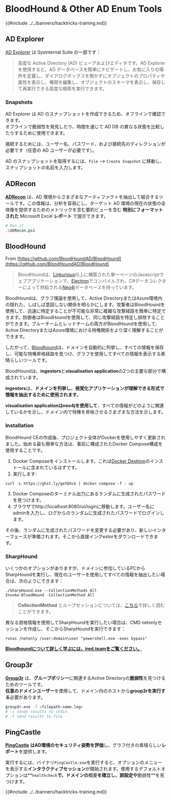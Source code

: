 # BloodHound & Other AD Enum Tools

{{#include ../../banners/hacktricks-training.md}}

## AD Explorer

[AD Explorer](https://docs.microsoft.com/en-us/sysinternals/downloads/adexplorer) は Sysinternal Suite の一部です：

> 高度な Active Directory (AD) ビューアおよびエディタです。AD Explorer を使用すると、AD データベースを簡単にナビゲートし、お気に入りの場所を定義し、ダイアログボックスを開かずにオブジェクトのプロパティや属性を表示し、権限を編集し、オブジェクトのスキーマを表示し、保存して再実行できる高度な検索を実行できます。

### Snapshots

AD Explorer は AD のスナップショットを作成できるため、オフラインで確認できます。\
オフラインで脆弱性を発見したり、時間を通じて AD DB の異なる状態を比較したりするために使用できます。

接続するためには、ユーザー名、パスワード、および接続先のディレクションが必要です（任意の AD ユーザーが必要です）。

AD のスナップショットを取得するには、`File` --> `Create Snapshot` に移動し、スナップショットの名前を入力します。

## ADRecon

[**ADRecon**](https://github.com/adrecon/ADRecon) は、AD 環境からさまざまなアーティファクトを抽出して結合するツールです。この情報は、分析を容易にし、ターゲット AD 環境の現在の状態の全体像を提供するためのメトリックを含む要約ビューを含む **特別にフォーマットされた** Microsoft Excel **レポート** で提示できます。
```bash
# Run it
.\ADRecon.ps1
```
## BloodHound

From [https://github.com/BloodHoundAD/BloodHound](https://github.com/BloodHoundAD/BloodHound)

> BloodHoundは、[Linkurious](http://linkurio.us/)の上に構築された単一ページのJavascriptウェブアプリケーションで、[Electron](http://electron.atom.io/)でコンパイルされ、C#データコレクターによって供給される[Neo4j](https://neo4j.com/)データベースを持っています。

BloodHoundは、グラフ理論を使用して、Active DirectoryまたはAzure環境内の隠れた、しばしば意図しない関係を明らかにします。攻撃者はBloodHoundを使用して、迅速に特定することが不可能な非常に複雑な攻撃経路を簡単に特定できます。防御者はBloodHoundを使用して、同じ攻撃経路を特定し排除することができます。ブルーチームとレッドチームの両方がBloodHoundを使用して、Active DirectoryまたはAzure環境における特権関係をより深く理解することができます。

したがって、[Bloodhound](https://github.com/BloodHoundAD/BloodHound)は、ドメインを自動的に列挙し、すべての情報を保存し、可能な特権昇格経路を見つけ、グラフを使用してすべての情報を表示する素晴らしいツールです。

BloodHoundは、**ingestors**と**visualisation application**の2つの主要な部分で構成されています。

**ingestors**は、**ドメインを列挙し、視覚化アプリケーションが理解できる形式で情報を抽出するために使用されます**。

**visualisation applicationはneo4jを使用して**、すべての情報がどのように関連しているかを示し、ドメイン内で特権を昇格させるさまざまな方法を示します。

### Installation

BloodHound CEの作成後、プロジェクト全体がDockerを使用しやすく更新されました。始める最も簡単な方法は、事前に構成されたDocker Compose構成を使用することです。

1. Docker Composeをインストールします。これは[Docker Desktop](https://www.docker.com/products/docker-desktop/)のインストールに含まれているはずです。
2. 実行します:
```
curl -L https://ghst.ly/getbhce | docker compose -f - up
```
3. Docker Composeのターミナル出力にあるランダムに生成されたパスワードを見つけます。
4. ブラウザでhttp://localhost:8080/ui/loginに移動します。ユーザー名にadminを入力し、ログからのランダムに生成されたパスワードでログインします。

その後、ランダムに生成されたパスワードを変更する必要があり、新しいインターフェースが準備されます。そこから直接イングestorをダウンロードできます。

### SharpHound

いくつかのオプションがありますが、ドメインに参加しているPCからSharpHoundを実行し、現在のユーザーを使用してすべての情報を抽出したい場合は、次のようにできます：
```
./SharpHound.exe --CollectionMethods All
Invoke-BloodHound -CollectionMethod All
```
> **CollectionMethod** とループセッションについては、[こちら](https://support.bloodhoundenterprise.io/hc/en-us/articles/17481375424795-All-SharpHound-Community-Edition-Flags-Explained)で詳しく読むことができます。

異なる資格情報を使用してSharpHoundを実行したい場合は、CMD netonlyセッションを作成し、そこからSharpHoundを実行できます：
```
runas /netonly /user:domain\user "powershell.exe -exec bypass"
```
[**Bloodhoundについて詳しく学ぶには、ired.teamをご覧ください。**](https://ired.team/offensive-security-experiments/active-directory-kerberos-abuse/abusing-active-directory-with-bloodhound-on-kali-linux)

## Group3r

[**Group3r**](https://github.com/Group3r/Group3r) は、**グループポリシー**に関連するActive Directoryの**脆弱性**を見つけるためのツールです。 \
**任意のドメインユーザー**を使用して、ドメイン内のホストから**group3rを実行する**必要があります。
```bash
group3r.exe -f <filepath-name.log>
# -s sends results to stdin
# -f send results to file
```
## PingCastle

[**PingCastle**](https://www.pingcastle.com/documentation/) **はAD環境のセキュリティ姿勢を評価**し、グラフ付きの素晴らしい**レポート**を提供します。

実行するには、バイナリ`PingCastle.exe`を実行すると、オプションのメニューを表示する**インタラクティブセッション**が開始されます。使用するデフォルトオプションは**`healthcheck`**で、**ドメイン**の**概要**を確立し、**誤設定**や**脆弱性**を見つけます。&#x20;

{{#include ../../banners/hacktricks-training.md}}
